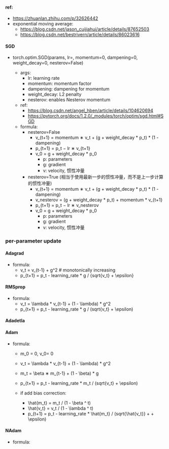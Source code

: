 #### ref:
- https://zhuanlan.zhihu.com/p/32626442
- exponential moving average: 
  - https://blog.csdn.net/jason_cuijiahui/article/details/87652503
  - https://blog.csdn.net/bestrivern/article/details/86023616

#### SGD
- torch.optim.SGD(params, lr=<required parameter>, momentum=0, dampening=0, weight_decay=0, nesterov=False)
  - args:
    - lr: learning rate
    - momentum: momentum factor
    - dampening: dampening for momentum
    - weight_decay: L2 penalty
    - nesterov: enables Nesterov momentum
  - ref:
    - https://blog.csdn.net/angel_hben/article/details/104620694
    - https://pytorch.org/docs/1.2.0/_modules/torch/optim/sgd.html#SGD
  - formula:
    - nesterov=False
      - v_{t+1} = momentum ∗ v_t + (g + weight_decay * p_t)  * (1 - dampening)
      - p_{t+1} = p_t − lr ∗ v_{t+1}
      - v_0 = g + weight_decay * p_0
        - p: parameters
        - g: gradient 
        - v: velocity, 惯性冲量
    - nesterov=True (相当于使用最新一步的惯性冲量，而不是上一步计算的惯性冲量)
      - v_{t+1} = momentum ∗ v_t + (g + weight_decay * p_t)  * (1 - dampening)
      - v_nesterov = (g + weight_decay * p_t) + momentum * v_{t+1}
      - p_{t+1} = p_t − lr ∗ v_nesterov
      - v_0 = g + weight_decay * p_0
        - p: parameters
        - g: gradient 
        - v: velocity, 惯性冲量
    

### per-parameter update
#### Adagrad
- formula:
  - v_t = v_{t-1} + g^2  # monotonically increasing 
  - p_{t+1} = p_t - learning_rate * g / {sqrt{v_t} + \epsilon}
  
#### RMSprop
- formula:
  - v_t = \lambda * v_{t-1} + (1 - \lambda) * g^2
  - p_{t+1} = p_t - learning_rate * g / (sqrt{v_t}  + \epsilon)
  
#### Adadetla
  
#### Adam
- formula:
  - m_0 = 0, v_0= 0
  - v_t = \lambda * v_{t-1} + (1 - \lambda) * g^2
  - m_t = \beta ∗ m_{t-1} + (1 - \beta) * g 
  - p_{t+1} = p_t - learning_rate * m_t / (sqrt{v_t} + \epsilon)
  
  - if add bias correction:
    - \hat{m_t} = m_t / (1 - \beta ^ t)
    - \hat{v_t} = v_t / (1 - \lambda ^ t)
    - p_{t+1} = p_t - learning_rate * \hat{m_t} / (sqrt{\hat{v_t}} +  + \epsilon)
  

#### NAdam
- formula:
  